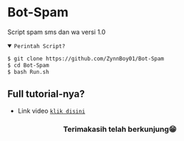 # Bot-Spam
Script spam sms dan wa versi 1.0

<details open><summary><code>Perintah Script?</code></summary>

```bash
$ git clone https://github.com/ZynnBoy01/Bot-Spam
$ cd Bot-Spam
$ bash Run.sh
```
</details>

## Full tutorial-nya?
- Link video <code><a href="">klik disini</a></code>
<div align="center">

### Terimakasih telah berkunjung😁
</div>
